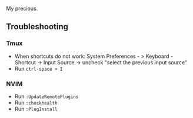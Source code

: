 My precious.

## Troubleshooting

### Tmux

- When shortcuts do not work:
    System Preferences - > Keyboard - Shortcut -> Input Source -> uncheck "select the previous input source"
- Run `ctrl-space + I`

### NVIM

- Run `:UpdateRemotePlugins`
- Run `:checkhealth`
- Run `:PlugInstall`
